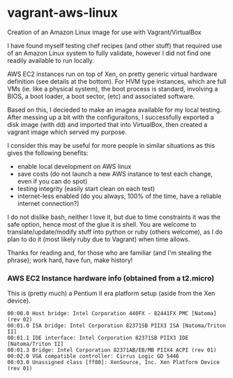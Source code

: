 # vagrant-aws-linux
Creation of an Amazon Linux image for use with Vagrant/VirtualBox

I have found myself testing chef recipes (and other stuff) that required use of an Amazon Linux system to fully validate, however I did not find one readily available to run locally.

AWS EC2 instances run on top of Xen, on pretty generic virtual hardware definition (see details at the bottom).
For HVM type instances, which are full VMs (ie. like a physical system), the boot process is standard, involving a BIOS, a boot loader, a boot sector, (etc) and associated software.

Based on this, I decieded to make an imagea available for my local testing.
After messing up a bit with the configuraitons, I successfully exported a disk image (with dd) and imported that into VirtualBox, then created a vagrant image which served my purpose.

I consider this may be useful for more people in similar situations as this gives the following benefits:
  - enable local development on AWS linux
  - save costs (do not launch a new AWS instance to test each change, even if you can do spot)
  - testing integrity (easily start clean on each test)
  - internet-less enabled (do you always, 100% of the time, have a reliable internet connection?)


I do not dislike bash, neither I love it, but due to time constraints it was the safe option, hence most of the glue it is shell. You are welcome to translate/update/modify stuff into python or ruby (others welcome), as I do plan to do it (most likely ruby due to Vagrant) when time allows.


Thanks for reading and, for those who are familiar (and I'm stealing the phrase); work hard, have fun, make history!



### AWS EC2 Instance hardware info (obtained from a t2.micro)
This is (pretty much) a Pentium II era platform setup (aside from the Xen device).

```
00:00.0 Host bridge: Intel Corporation 440FX - 82441FX PMC [Natoma] (rev 02)
00:01.0 ISA bridge: Intel Corporation 82371SB PIIX3 ISA [Natoma/Triton II]
00:01.1 IDE interface: Intel Corporation 82371SB PIIX3 IDE [Natoma/Triton II]
00:01.3 Bridge: Intel Corporation 82371AB/EB/MB PIIX4 ACPI (rev 01)
00:02.0 VGA compatible controller: Cirrus Logic GD 5446
00:03.0 Unassigned class [ff80]: XenSource, Inc. Xen Platform Device (rev 01)
```

